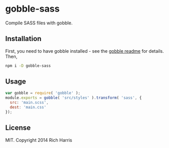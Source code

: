 # gobble-sass

Compile SASS files with gobble.

## Installation

First, you need to have gobble installed - see the [gobble readme](https://github.com/gobblejs/gobble) for details. Then,

```bash
npm i -D gobble-sass
```

## Usage

```js
var gobble = require( 'gobble' );
module.exports = gobble( 'src/styles' ).transform( 'sass', {
  src: 'main.scss',
  dest: 'main.css'
});
```


## License

MIT. Copyright 2014 Rich Harris
